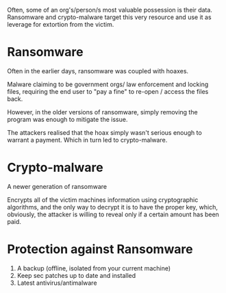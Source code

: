 
Often, some of an org's/person/s most valuable possession is their data. Ransomware and crypto-malware target this very resource and use it as  leverage for extortion from the victim.

# Ransomware

Often in the earlier days, ransomware was coupled with hoaxes.

Malware claiming to be government orgs/ law enforcement and locking files, requiring the end user to "pay a fine" to re-open / access the files back.

However, in the older versions of ransomware, simply removing the program was enough to mitigate the issue.

The attackers realised that the hoax simply wasn't serious enough to warrant a payment.
Which in turn led to crypto-malware.

# Crypto-malware

A newer generation of ransomware

Encrypts all of the victim machines information using cryptographic algorithms, and the only way to decrypt it is to have the proper key, which, obviously, the attacker is willing to reveal  only if a certain amount has been paid.

# Protection against Ransomware

1. A backup (offline, isolated  from your current machine)
2. Keep sec patches up to date and installed
3. Latest antivirus/antimalware


